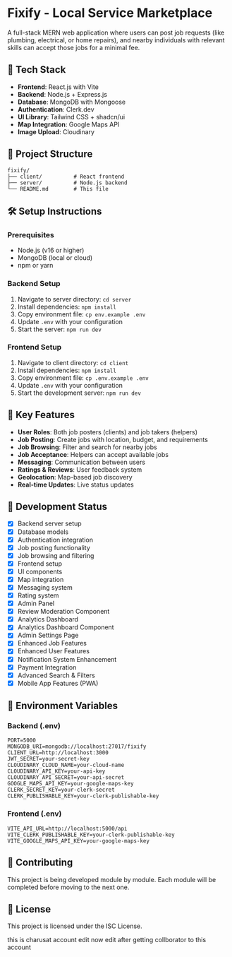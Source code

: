 # Fixify - Local Service Marketplace

A full-stack MERN web application where users can post job requests (like plumbing, electrical, or home repairs), and nearby individuals with relevant skills can accept those jobs for a minimal fee.

## 🚀 Tech Stack

- **Frontend**: React.js with Vite
- **Backend**: Node.js + Express.js
- **Database**: MongoDB with Mongoose
- **Authentication**: Clerk.dev
- **UI Library**: Tailwind CSS + shadcn/ui
- **Map Integration**: Google Maps API
- **Image Upload**: Cloudinary

## 📁 Project Structure

```
fixify/
├── client/          # React frontend
├── server/          # Node.js backend
└── README.md        # This file
```

## 🛠️ Setup Instructions

### Prerequisites
- Node.js (v16 or higher)
- MongoDB (local or cloud)
- npm or yarn

### Backend Setup
1. Navigate to server directory: `cd server`
2. Install dependencies: `npm install`
3. Copy environment file: `cp env.example .env`
4. Update `.env` with your configuration
5. Start the server: `npm run dev`

### Frontend Setup
1. Navigate to client directory: `cd client`
2. Install dependencies: `npm install`
3. Copy environment file: `cp .env.example .env`
4. Update `.env` with your configuration
5. Start the development server: `npm run dev`

## 🎯 Key Features

- **User Roles**: Both job posters (clients) and job takers (helpers)
- **Job Posting**: Create jobs with location, budget, and requirements
- **Job Browsing**: Filter and search for nearby jobs
- **Job Acceptance**: Helpers can accept available jobs
- **Messaging**: Communication between users
- **Ratings & Reviews**: User feedback system
- **Geolocation**: Map-based job discovery
- **Real-time Updates**: Live status updates

## 🔧 Development Status

- [x] Backend server setup
- [x] Database models
- [x] Authentication integration
- [x] Job posting functionality
- [x] Job browsing and filtering
- [x] Frontend setup
- [x] UI components
- [x] Map integration
- [x] Messaging system
- [x] Rating system
- [x] Admin Panel
- [x] Review Moderation Component
- [x] Analytics Dashboard
- [x] Analytics Dashboard Component
- [x] Admin Settings Page
- [x] Enhanced Job Features
- [x] Enhanced User Features
- [x] Notification System Enhancement
- [x] Payment Integration
- [x] Advanced Search & Filters
- [x] Mobile App Features (PWA)

## 📝 Environment Variables

### Backend (.env)
```
PORT=5000
MONGODB_URI=mongodb://localhost:27017/fixify
CLIENT_URL=http://localhost:3000
JWT_SECRET=your-secret-key
CLOUDINARY_CLOUD_NAME=your-cloud-name
CLOUDINARY_API_KEY=your-api-key
CLOUDINARY_API_SECRET=your-api-secret
GOOGLE_MAPS_API_KEY=your-google-maps-key
CLERK_SECRET_KEY=your-clerk-secret
CLERK_PUBLISHABLE_KEY=your-clerk-publishable-key
```

### Frontend (.env)
```
VITE_API_URL=http://localhost:5000/api
VITE_CLERK_PUBLISHABLE_KEY=your-clerk-publishable-key
VITE_GOOGLE_MAPS_API_KEY=your-google-maps-key
```

## 🤝 Contributing

This project is being developed module by module. Each module will be completed before moving to the next one.

## 📄 License

This project is licensed under the ISC License. 






this is charusat account edit
now edit after getting collborator to this account
